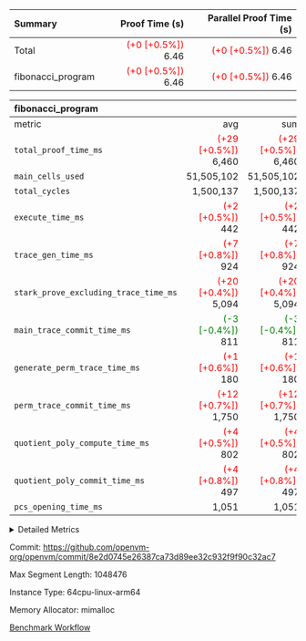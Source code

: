| Summary | Proof Time (s) | Parallel Proof Time (s) |
|:---|---:|---:|
| Total | <span style='color: red'>(+0 [+0.5%])</span> 6.46 | <span style='color: red'>(+0 [+0.5%])</span> 6.46 |
| fibonacci_program | <span style='color: red'>(+0 [+0.5%])</span> 6.46 | <span style='color: red'>(+0 [+0.5%])</span> 6.46 |


| fibonacci_program |||||
|:---|---:|---:|---:|---:|
|metric|avg|sum|max|min|
| `total_proof_time_ms ` | <span style='color: red'>(+29 [+0.5%])</span> 6,460 | <span style='color: red'>(+29 [+0.5%])</span> 6,460 | <span style='color: red'>(+29 [+0.5%])</span> 6,460 | <span style='color: red'>(+29 [+0.5%])</span> 6,460 |
| `main_cells_used     ` |  51,505,102 |  51,505,102 |  51,505,102 |  51,505,102 |
| `total_cycles        ` |  1,500,137 |  1,500,137 |  1,500,137 |  1,500,137 |
| `execute_time_ms     ` | <span style='color: red'>(+2 [+0.5%])</span> 442 | <span style='color: red'>(+2 [+0.5%])</span> 442 | <span style='color: red'>(+2 [+0.5%])</span> 442 | <span style='color: red'>(+2 [+0.5%])</span> 442 |
| `trace_gen_time_ms   ` | <span style='color: red'>(+7 [+0.8%])</span> 924 | <span style='color: red'>(+7 [+0.8%])</span> 924 | <span style='color: red'>(+7 [+0.8%])</span> 924 | <span style='color: red'>(+7 [+0.8%])</span> 924 |
| `stark_prove_excluding_trace_time_ms` | <span style='color: red'>(+20 [+0.4%])</span> 5,094 | <span style='color: red'>(+20 [+0.4%])</span> 5,094 | <span style='color: red'>(+20 [+0.4%])</span> 5,094 | <span style='color: red'>(+20 [+0.4%])</span> 5,094 |
| `main_trace_commit_time_ms` | <span style='color: green'>(-3 [-0.4%])</span> 811 | <span style='color: green'>(-3 [-0.4%])</span> 811 | <span style='color: green'>(-3 [-0.4%])</span> 811 | <span style='color: green'>(-3 [-0.4%])</span> 811 |
| `generate_perm_trace_time_ms` | <span style='color: red'>(+1 [+0.6%])</span> 180 | <span style='color: red'>(+1 [+0.6%])</span> 180 | <span style='color: red'>(+1 [+0.6%])</span> 180 | <span style='color: red'>(+1 [+0.6%])</span> 180 |
| `perm_trace_commit_time_ms` | <span style='color: red'>(+12 [+0.7%])</span> 1,750 | <span style='color: red'>(+12 [+0.7%])</span> 1,750 | <span style='color: red'>(+12 [+0.7%])</span> 1,750 | <span style='color: red'>(+12 [+0.7%])</span> 1,750 |
| `quotient_poly_compute_time_ms` | <span style='color: red'>(+4 [+0.5%])</span> 802 | <span style='color: red'>(+4 [+0.5%])</span> 802 | <span style='color: red'>(+4 [+0.5%])</span> 802 | <span style='color: red'>(+4 [+0.5%])</span> 802 |
| `quotient_poly_commit_time_ms` | <span style='color: red'>(+4 [+0.8%])</span> 497 | <span style='color: red'>(+4 [+0.8%])</span> 497 | <span style='color: red'>(+4 [+0.8%])</span> 497 | <span style='color: red'>(+4 [+0.8%])</span> 497 |
| `pcs_opening_time_ms ` |  1,051 |  1,051 |  1,051 |  1,051 |



<details>
<summary>Detailed Metrics</summary>

| group | num_segments | keygen_time_ms | commit_exe_time_ms |
| --- | --- | --- | --- |
| fibonacci_program | 1 | 354 | 6 | 

| group | air_name | quotient_deg | interactions | constraints |
| --- | --- | --- | --- | --- |
| fibonacci_program | AccessAdapterAir<16> | 2 | 5 | 14 | 
| fibonacci_program | AccessAdapterAir<2> | 2 | 5 | 14 | 
| fibonacci_program | AccessAdapterAir<32> | 2 | 5 | 14 | 
| fibonacci_program | AccessAdapterAir<4> | 2 | 5 | 14 | 
| fibonacci_program | AccessAdapterAir<64> | 2 | 5 | 14 | 
| fibonacci_program | AccessAdapterAir<8> | 2 | 5 | 14 | 
| fibonacci_program | BitwiseOperationLookupAir<8> | 2 | 2 | 4 | 
| fibonacci_program | MemoryMerkleAir<8> | 2 | 4 | 40 | 
| fibonacci_program | PersistentBoundaryAir<8> | 2 | 3 | 6 | 
| fibonacci_program | PhantomAir | 2 | 3 | 5 | 
| fibonacci_program | Poseidon2PeripheryAir<BabyBearParameters>, 1> | 2 | 1 | 286 | 
| fibonacci_program | ProgramAir | 1 | 1 | 4 | 
| fibonacci_program | RangeTupleCheckerAir<2> | 1 | 1 | 4 | 
| fibonacci_program | VariableRangeCheckerAir | 1 | 1 | 4 | 
| fibonacci_program | VmAirWrapper<Rv32BaseAluAdapterAir, BaseAluCoreAir<4, 8> | 2 | 19 | 43 | 
| fibonacci_program | VmAirWrapper<Rv32BaseAluAdapterAir, LessThanCoreAir<4, 8> | 2 | 17 | 39 | 
| fibonacci_program | VmAirWrapper<Rv32BaseAluAdapterAir, ShiftCoreAir<4, 8> | 2 | 23 | 90 | 
| fibonacci_program | VmAirWrapper<Rv32BranchAdapterAir, BranchEqualCoreAir<4> | 2 | 11 | 25 | 
| fibonacci_program | VmAirWrapper<Rv32BranchAdapterAir, BranchLessThanCoreAir<4, 8> | 2 | 13 | 41 | 
| fibonacci_program | VmAirWrapper<Rv32CondRdWriteAdapterAir, Rv32JalLuiCoreAir> | 2 | 10 | 22 | 
| fibonacci_program | VmAirWrapper<Rv32HintStoreAdapterAir, Rv32HintStoreCoreAir> | 2 | 15 | 17 | 
| fibonacci_program | VmAirWrapper<Rv32JalrAdapterAir, Rv32JalrCoreAir> | 2 | 16 | 20 | 
| fibonacci_program | VmAirWrapper<Rv32LoadStoreAdapterAir, LoadSignExtendCoreAir<4, 8> | 2 | 18 | 33 | 
| fibonacci_program | VmAirWrapper<Rv32LoadStoreAdapterAir, LoadStoreCoreAir<4> | 2 | 17 | 38 | 
| fibonacci_program | VmAirWrapper<Rv32MultAdapterAir, DivRemCoreAir<4, 8> | 2 | 25 | 88 | 
| fibonacci_program | VmAirWrapper<Rv32MultAdapterAir, MulHCoreAir<4, 8> | 2 | 24 | 38 | 
| fibonacci_program | VmAirWrapper<Rv32MultAdapterAir, MultiplicationCoreAir<4, 8> | 2 | 19 | 26 | 
| fibonacci_program | VmAirWrapper<Rv32RdWriteAdapterAir, Rv32AuipcCoreAir> | 2 | 11 | 15 | 
| fibonacci_program | VmConnectorAir | 2 | 3 | 9 | 

| group | air_name | segment | rows | prep_cols | perm_cols | main_cols | cells |
| --- | --- | --- | --- | --- | --- | --- | --- |
| fibonacci_program | AccessAdapterAir<8> | 0 | 64 |  | 24 | 17 | 2,624 | 
| fibonacci_program | BitwiseOperationLookupAir<8> | 0 | 65,536 | 3 | 8 | 2 | 655,360 | 
| fibonacci_program | MemoryMerkleAir<8> | 0 | 512 |  | 20 | 32 | 26,624 | 
| fibonacci_program | PersistentBoundaryAir<8> | 0 | 64 |  | 12 | 20 | 2,048 | 
| fibonacci_program | PhantomAir | 0 | 2 |  | 12 | 6 | 36 | 
| fibonacci_program | Poseidon2PeripheryAir<BabyBearParameters>, 1> | 0 | 256 |  | 8 | 300 | 78,848 | 
| fibonacci_program | ProgramAir | 0 | 4,096 |  | 8 | 10 | 73,728 | 
| fibonacci_program | RangeTupleCheckerAir<2> | 0 | 524,288 | 2 | 8 | 1 | 4,718,592 | 
| fibonacci_program | VariableRangeCheckerAir | 0 | 262,144 | 2 | 8 | 1 | 2,359,296 | 
| fibonacci_program | VmAirWrapper<Rv32BaseAluAdapterAir, BaseAluCoreAir<4, 8> | 0 | 1,048,576 |  | 80 | 36 | 121,634,816 | 
| fibonacci_program | VmAirWrapper<Rv32BaseAluAdapterAir, LessThanCoreAir<4, 8> | 0 | 524,288 |  | 40 | 37 | 40,370,176 | 
| fibonacci_program | VmAirWrapper<Rv32BaseAluAdapterAir, ShiftCoreAir<4, 8> | 0 | 2 |  | 52 | 53 | 210 | 
| fibonacci_program | VmAirWrapper<Rv32BranchAdapterAir, BranchEqualCoreAir<4> | 0 | 262,144 |  | 48 | 26 | 19,398,656 | 
| fibonacci_program | VmAirWrapper<Rv32BranchAdapterAir, BranchLessThanCoreAir<4, 8> | 0 | 8 |  | 56 | 32 | 704 | 
| fibonacci_program | VmAirWrapper<Rv32CondRdWriteAdapterAir, Rv32JalLuiCoreAir> | 0 | 131,072 |  | 44 | 18 | 8,126,464 | 
| fibonacci_program | VmAirWrapper<Rv32HintStoreAdapterAir, Rv32HintStoreCoreAir> | 0 | 4 |  | 36 | 26 | 248 | 
| fibonacci_program | VmAirWrapper<Rv32JalrAdapterAir, Rv32JalrCoreAir> | 0 | 16 |  | 36 | 28 | 1,024 | 
| fibonacci_program | VmAirWrapper<Rv32LoadStoreAdapterAir, LoadStoreCoreAir<4> | 0 | 32 |  | 72 | 40 | 3,584 | 
| fibonacci_program | VmAirWrapper<Rv32RdWriteAdapterAir, Rv32AuipcCoreAir> | 0 | 16 |  | 28 | 21 | 784 | 
| fibonacci_program | VmConnectorAir | 0 | 2 | 1 | 12 | 4 | 32 | 

| group | segment | trace_gen_time_ms | total_proof_time_ms | total_cycles | total_cells | stark_prove_excluding_trace_time_ms | quotient_poly_compute_time_ms | quotient_poly_commit_time_ms | perm_trace_commit_time_ms | pcs_opening_time_ms | main_trace_commit_time_ms | main_cells_used | generate_perm_trace_time_ms | execute_time_ms |
| --- | --- | --- | --- | --- | --- | --- | --- | --- | --- | --- | --- | --- | --- | --- |
| fibonacci_program | 0 | 924 | 6,460 | 1,500,137 | 197,453,854 | 5,094 | 802 | 497 | 1,750 | 1,051 | 811 | 51,505,102 | 180 | 442 | 

</details>


Commit: https://github.com/openvm-org/openvm/commit/8e2d0745e26387ca73d89ee32c932f9f90c32ac7

Max Segment Length: 1048476

Instance Type: 64cpu-linux-arm64

Memory Allocator: mimalloc

[Benchmark Workflow](https://github.com/openvm-org/openvm/actions/runs/12660002825)
